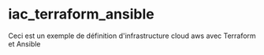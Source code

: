 # iac_terraform_ansible
Ceci est un exemple de définition d'infrastructure cloud aws avec Terraform et Ansible
